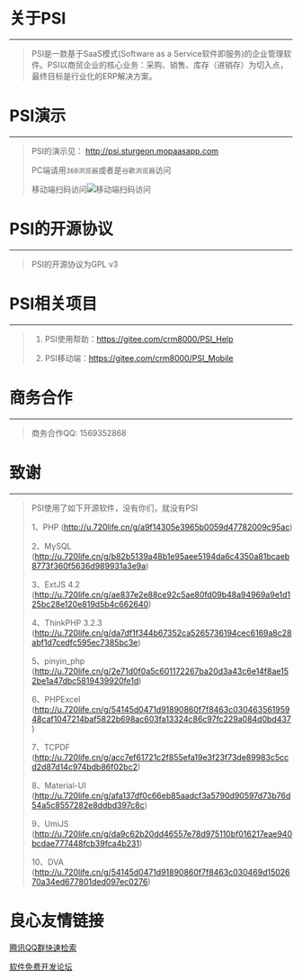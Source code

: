 # 关于PSI

---

>PSI是一款基于SaaS模式(Software as a Service软件即服务)的企业管理软件。PSI以商贸企业的核心业务：采购、销售、库存（进销存）为切入点，最终目标是行业化的ERP解决方案。
>

# PSI演示

---

>PSI的演示见： http://psi.sturgeon.mopaasapp.com 
>
>PC端请用`360浏览器`或者是`谷歌浏览器`访问
> 
>移动端扫码访问![移动端扫码访问](PSI_Mobile_URL.png)

# PSI的开源协议

---

>PSI的开源协议为GPL v3
>

# PSI相关项目

---

> 1. PSI使用帮助：https://gitee.com/crm8000/PSI_Help
>
> 2. PSI移动端：https://gitee.com/crm8000/PSI_Mobile

# 商务合作

---
>商务合作QQ: 1569352868

# 致谢

---

>PSI使用了如下开源软件，没有你们，就没有PSI
> 
>1、PHP (http://u.720life.cn/g/a9f14305e3965b0059d47782009c95ac) 
>
>2、MySQL (http://u.720life.cn/g/b82b5139a48b1e95aee5194da6c4350a81bcaeb8773f360f5636d989931a3e9a) 
>
>3、ExtJS 4.2 (http://u.720life.cn/g/ae837e2e88ce92c5ae80fd09b48a94969a9e1d125bc28e120e819d5b4c662640) 
>
>4、ThinkPHP 3.2.3 (http://u.720life.cn/g/da7df1f344b67352ca5265736194cec6169a8c28abf1d7cedfc595ec7385bc3e) 
>
>5、pinyin_php (http://u.720life.cn/g/2e71d0f0a5c601172267ba20d3a43c6e14f8ae152be1a47dbc5819439920fe1d) 
>
>6、PHPExcel (http://u.720life.cn/g/54145d0471d91890860f7f8463c03046356195948caf1047214baf5822b698ac603fa13324c86c97fc229a084d0bd437) 
>
>7、TCPDF (http://u.720life.cn/g/acc7ef61721c2f855efa19e3f23f73de89983c5ccd2d87d14c974bdb86f02bc2) 
>
>8、Material-UI (http://u.720life.cn/g/afa137df0c66eb85aadcf3a5790d90597d73b76d54a5c8557282e8ddbd397c8c) 
>
>9、UmiJS (http://u.720life.cn/g/da9c62b20dd46557e78d975110bf016217eae940bcdae777448fcb39fca4b231) 
>
>10、DVA (http://u.720life.cn/g/54145d0471d91890860f7f8463c030469d1502670a34ed677801ded097ec0276) 



 # 良心友情链接

[腾讯QQ群快速检索](http://u.720life.cn/s/8cf73f7c)

[软件免费开发论坛](http://u.720life.cn/s/bbb01dc0)